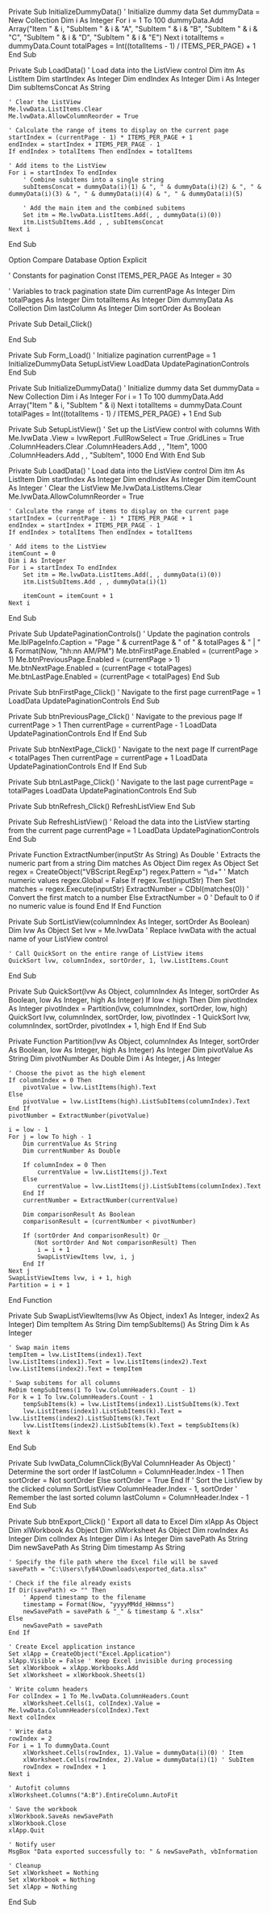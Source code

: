 Private Sub InitializeDummyData()
    ' Initialize dummy data
    Set dummyData = New Collection
    Dim i As Integer
    For i = 1 To 100
        dummyData.Add Array("Item " & i, "SubItem " & i & "A", "SubItem " & i & "B", "SubItem " & i & "C", "SubItem " & i & "D", "SubItem " & i & "E")
    Next i
    totalItems = dummyData.Count
    totalPages = Int((totalItems - 1) / ITEMS_PER_PAGE) + 1
End Sub


Private Sub LoadData()
    ' Load data into the ListView control
    Dim itm As ListItem
    Dim startIndex As Integer
    Dim endIndex As Integer
    Dim i As Integer
    Dim subItemsConcat As String

    ' Clear the ListView
    Me.lvwData.ListItems.Clear
    Me.lvwData.AllowColumnReorder = True

    ' Calculate the range of items to display on the current page
    startIndex = (currentPage - 1) * ITEMS_PER_PAGE + 1
    endIndex = startIndex + ITEMS_PER_PAGE - 1
    If endIndex > totalItems Then endIndex = totalItems

    ' Add items to the ListView
    For i = startIndex To endIndex
        ' Combine subitems into a single string
        subItemsConcat = dummyData(i)(1) & ", " & dummyData(i)(2) & ", " & dummyData(i)(3) & ", " & dummyData(i)(4) & ", " & dummyData(i)(5)
        
        ' Add the main item and the combined subitems
        Set itm = Me.lvwData.ListItems.Add(, , dummyData(i)(0))
        itm.ListSubItems.Add , , subItemsConcat
    Next i
End Sub


Option Compare Database
Option Explicit

' Constants for pagination
Const ITEMS_PER_PAGE As Integer = 30

' Variables to track pagination state
Dim currentPage As Integer
Dim totalPages As Integer
Dim totalItems As Integer
Dim dummyData As Collection
Dim lastColumn As Integer
Dim sortOrder As Boolean

Private Sub Detail_Click()

End Sub

Private Sub Form_Load()
    ' Initialize pagination
    currentPage = 1
    InitializeDummyData
    SetupListView
    LoadData
    UpdatePaginationControls
End Sub

Private Sub InitializeDummyData()
    ' Initialize dummy data
    Set dummyData = New Collection
    Dim i As Integer
    For i = 1 To 100
        dummyData.Add Array("Item " & i, "SubItem " & i)
    Next i
    totalItems = dummyData.Count
    totalPages = Int((totalItems - 1) / ITEMS_PER_PAGE) + 1
End Sub

Private Sub SetupListView()
    ' Set up the ListView control with columns
    With Me.lvwData
        .View = lvwReport
        .FullRowSelect = True
        .GridLines = True
        .ColumnHeaders.Clear
        .ColumnHeaders.Add , , "Item", 1000
        .ColumnHeaders.Add , , "SubItem", 1000
    End With
End Sub

Private Sub LoadData()
    ' Load data into the ListView control
    Dim itm As ListItem
    Dim startIndex As Integer
    Dim endIndex As Integer
    Dim itemCount As Integer
    ' Clear the ListView
    Me.lvwData.ListItems.Clear
    Me.lvwData.AllowColumnReorder = True
    
    ' Calculate the range of items to display on the current page
    startIndex = (currentPage - 1) * ITEMS_PER_PAGE + 1
    endIndex = startIndex + ITEMS_PER_PAGE - 1
    If endIndex > totalItems Then endIndex = totalItems
    
    ' Add items to the ListView
    itemCount = 0
    Dim i As Integer
    For i = startIndex To endIndex
        Set itm = Me.lvwData.ListItems.Add(, , dummyData(i)(0))
        itm.ListSubItems.Add , , dummyData(i)(1)
        
        itemCount = itemCount + 1
    Next i
End Sub

Private Sub UpdatePaginationControls()
    ' Update the pagination controls
    Me.lblPageInfo.Caption = "Page " & currentPage & " of " & totalPages & " | " & Format(Now, "hh:nn AM/PM")
    Me.btnFirstPage.Enabled = (currentPage > 1)
    Me.btnPreviousPage.Enabled = (currentPage > 1)
    Me.btnNextPage.Enabled = (currentPage < totalPages)
    Me.btnLastPage.Enabled = (currentPage < totalPages)
End Sub

Private Sub btnFirstPage_Click()
    ' Navigate to the first page
    currentPage = 1
    LoadData
    UpdatePaginationControls
End Sub

Private Sub btnPreviousPage_Click()
    ' Navigate to the previous page
    If currentPage > 1 Then
        currentPage = currentPage - 1
        LoadData
        UpdatePaginationControls
    End If
End Sub

Private Sub btnNextPage_Click()
    ' Navigate to the next page
    If currentPage < totalPages Then
        currentPage = currentPage + 1
        LoadData
        UpdatePaginationControls
    End If
End Sub

Private Sub btnLastPage_Click()
    ' Navigate to the last page
    currentPage = totalPages
    LoadData
    UpdatePaginationControls
End Sub

Private Sub btnRefresh_Click()
    RefreshListView
End Sub
 
Private Sub RefreshListView()
    ' Reload the data into the ListView starting from the current page
    currentPage = 1
    LoadData
    UpdatePaginationControls
End Sub

Private Function ExtractNumber(inputStr As String) As Double
    ' Extracts the numeric part from a string
    Dim matches As Object
    Dim regex As Object
    Set regex = CreateObject("VBScript.RegExp")
    regex.Pattern = "\d+" ' Match numeric values
    regex.Global = False
    If regex.Test(inputStr) Then
        Set matches = regex.Execute(inputStr)
        ExtractNumber = CDbl(matches(0)) ' Convert the first match to a number
    Else
        ExtractNumber = 0 ' Default to 0 if no numeric value is found
    End If
End Function
 
Private Sub SortListView(columnIndex As Integer, sortOrder As Boolean)
    Dim lvw As Object
    Set lvw = Me.lvwData ' Replace lvwData with the actual name of your ListView control
 
    ' Call QuickSort on the entire range of ListView items
    QuickSort lvw, columnIndex, sortOrder, 1, lvw.ListItems.Count
End Sub
 
Private Sub QuickSort(lvw As Object, columnIndex As Integer, sortOrder As Boolean, low As Integer, high As Integer)
    If low < high Then
        Dim pivotIndex As Integer
        pivotIndex = Partition(lvw, columnIndex, sortOrder, low, high)
        QuickSort lvw, columnIndex, sortOrder, low, pivotIndex - 1
        QuickSort lvw, columnIndex, sortOrder, pivotIndex + 1, high
    End If
End Sub
 
Private Function Partition(lvw As Object, columnIndex As Integer, sortOrder As Boolean, low As Integer, high As Integer) As Integer
    Dim pivotValue As String
    Dim pivotNumber As Double
    Dim i As Integer, j As Integer
 
    ' Choose the pivot as the high element
    If columnIndex = 0 Then
        pivotValue = lvw.ListItems(high).Text
    Else
        pivotValue = lvw.ListItems(high).ListSubItems(columnIndex).Text
    End If
    pivotNumber = ExtractNumber(pivotValue)
 
    i = low - 1
    For j = low To high - 1
        Dim currentValue As String
        Dim currentNumber As Double
 
        If columnIndex = 0 Then
            currentValue = lvw.ListItems(j).Text
        Else
            currentValue = lvw.ListItems(j).ListSubItems(columnIndex).Text
        End If
        currentNumber = ExtractNumber(currentValue)
 
        Dim comparisonResult As Boolean
        comparisonResult = (currentNumber < pivotNumber)
 
        If (sortOrder And comparisonResult) Or _
           (Not sortOrder And Not comparisonResult) Then
            i = i + 1
            SwapListViewItems lvw, i, j
        End If
    Next j
    SwapListViewItems lvw, i + 1, high
    Partition = i + 1
End Function
 
Private Sub SwapListViewItems(lvw As Object, index1 As Integer, index2 As Integer)
    Dim tempItem As String
    Dim tempSubItems() As String
    Dim k As Integer
 
    ' Swap main items
    tempItem = lvw.ListItems(index1).Text
    lvw.ListItems(index1).Text = lvw.ListItems(index2).Text
    lvw.ListItems(index2).Text = tempItem
 
    ' Swap subitems for all columns
    ReDim tempSubItems(1 To lvw.ColumnHeaders.Count - 1)
    For k = 1 To lvw.ColumnHeaders.Count - 1
        tempSubItems(k) = lvw.ListItems(index1).ListSubItems(k).Text
        lvw.ListItems(index1).ListSubItems(k).Text = lvw.ListItems(index2).ListSubItems(k).Text
        lvw.ListItems(index2).ListSubItems(k).Text = tempSubItems(k)
    Next k
End Sub
 
Private Sub lvwData_ColumnClick(ByVal ColumnHeader As Object)
    ' Determine the sort order
    If lastColumn = ColumnHeader.Index - 1 Then
        sortOrder = Not sortOrder
    Else
        sortOrder = True
    End If
    ' Sort the ListView by the clicked column
    SortListView ColumnHeader.Index - 1, sortOrder
    ' Remember the last sorted column
    lastColumn = ColumnHeader.Index - 1
End Sub

Private Sub btnExport_Click()
    ' Export all data to Excel
    Dim xlApp As Object
    Dim xlWorkbook As Object
    Dim xlWorksheet As Object
    Dim rowIndex As Integer
    Dim colIndex As Integer
    Dim i As Integer
    Dim savePath As String
    Dim newSavePath As String
    Dim timestamp As String

    ' Specify the file path where the Excel file will be saved
    savePath = "C:\Users\fy84\Downloads\exported_data.xlsx"

    ' Check if the file already exists
    If Dir(savePath) <> "" Then
        ' Append timestamp to the filename
        timestamp = Format(Now, "yyyyMMdd_HHmmss")
        newSavePath = savePath & "_" & timestamp & ".xlsx"
    Else
        newSavePath = savePath
    End If

    ' Create Excel application instance
    Set xlApp = CreateObject("Excel.Application")
    xlApp.Visible = False ' Keep Excel invisible during processing
    Set xlWorkbook = xlApp.Workbooks.Add
    Set xlWorksheet = xlWorkbook.Sheets(1)
    
    ' Write column headers
    For colIndex = 1 To Me.lvwData.ColumnHeaders.Count
        xlWorksheet.Cells(1, colIndex).Value = Me.lvwData.ColumnHeaders(colIndex).Text
    Next colIndex
    
    ' Write data
    rowIndex = 2
    For i = 1 To dummyData.Count
        xlWorksheet.Cells(rowIndex, 1).Value = dummyData(i)(0) ' Item
        xlWorksheet.Cells(rowIndex, 2).Value = dummyData(i)(1) ' SubItem
        rowIndex = rowIndex + 1
    Next i
    
    ' Autofit columns
    xlWorksheet.Columns("A:B").EntireColumn.AutoFit
    
    ' Save the workbook
    xlWorkbook.SaveAs newSavePath
    xlWorkbook.Close
    xlApp.Quit
    
    ' Notify user
    MsgBox "Data exported successfully to: " & newSavePath, vbInformation

    ' Cleanup
    Set xlWorksheet = Nothing
    Set xlWorkbook = Nothing
    Set xlApp = Nothing
End Sub

